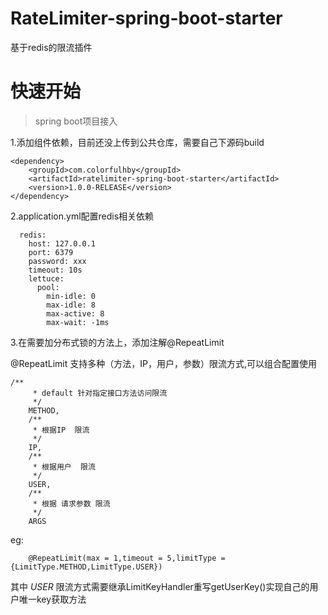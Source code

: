 # RateLimiter-spring-boot-starter
基于redis的限流插件

# 快速开始

> spring boot项目接入


1.添加组件依赖，目前还没上传到公共仓库，需要自己下源码build
```
<dependency>
    <groupId>com.colorfulhby</groupId>
    <artifactId>ratelimiter-spring-boot-starter</artifactId>
    <version>1.0.0-RELEASE</version>
</dependency>

```

2.application.yml配置redis相关依赖
```
  redis:
    host: 127.0.0.1
    port: 6379
    password: xxx
    timeout: 10s
    lettuce:
      pool:
        min-idle: 0
        max-idle: 8
        max-active: 8
        max-wait: -1ms
```


3.在需要加分布式锁的方法上，添加注解@RepeatLimit



@RepeatLimit 支持多种（方法，IP，用户，参数）限流方式,可以组合配置使用



```
/**
     * default 针对指定接口方法访问限流
     */
    METHOD,
    /**
     * 根据IP  限流
     */
    IP,
    /**
     * 根据用户  限流
     */
    USER,
    /**
     * 根据 请求参数 限流  
     */
    ARGS
```

eg:
```
    @RepeatLimit(max = 1,timeout = 5,limitType = {LimitType.METHOD,LimitType.USER})
```

其中 *USER*   限流方式需要继承LimitKeyHandler重写getUserKey()实现自己的用户唯一key获取方法

